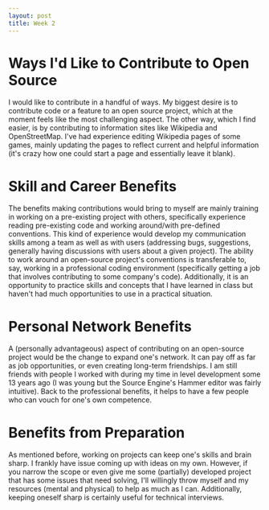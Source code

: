 ```yaml
---
layout: post
title: Week 2
---
```



# Ways I'd Like to Contribute to Open Source
I would like to contribute in a handful of ways. My biggest desire is to contribute code or a feature to an open source project, which at the moment feels like the most challenging aspect. The other way, which I find easier, is by contributing to information sites like Wikipedia and OpenStreetMap. I've had experience editing Wikipedia pages of some games, mainly updating the pages to reflect current and helpful information (it's crazy how one could start a page and essentially leave it blank).

# Skill and Career Benefits
The benefits making contributions would bring to myself are mainly training in working on a pre-existing project with others, specifically experience reading pre-existing code and working around/with pre-defined conventions. This kind of experience would develop my communication skills among a team as well as with users (addressing bugs, suggestions, generally having discussions with users about a given project). The ability to work around an open-source project's conventions is transferable to, say, working in a professional coding environment (specifically getting a job that involves contributing to some company's code). Additionally, it is an opportunity to practice skills and concepts that I have learned in class but haven't had much opportunities to use in a practical situation.

# Personal Network Benefits
A (personally advantageous) aspect of contributing on an open-source project would be the change to expand one's network. It can pay off as far as job opportunities, or even creating long-term friendships. I am still friends with people I worked with during my time in level development some 13 years ago (I was young but the Source Engine's Hammer editor was fairly intuitive). Back to the professional benefits, it helps to have a few people who can vouch for one's own competence.

# Benefits from Preparation
As mentioned before, working on projects can keep one's skills and brain sharp. I frankly have issue coming up with ideas on my own. However, if you narrow the scope or even give me some (partially) developed project that has some issues that need solving, I'll willingly throw myself and my resources (mental and physical) to help as much as I can. Additionally, keeping oneself sharp is certainly useful for technical interviews.
